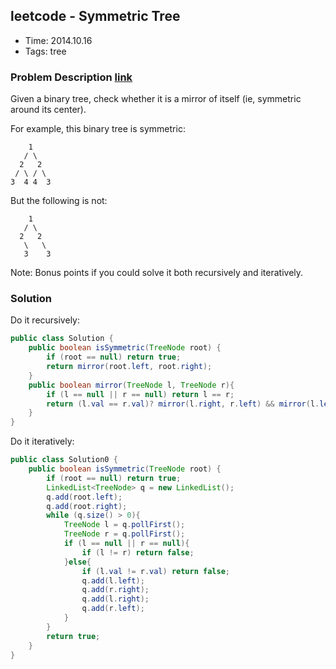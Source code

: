## leetcode - Symmetric Tree
- Time: 2014.10.16
- Tags: tree

### Problem Description [link][1]
Given a binary tree, check whether it is a mirror of itself (ie, symmetric around its center).

For example, this binary tree is symmetric:
```
    1
   / \
  2   2
 / \ / \
3  4 4  3
```
But the following is not:
```
    1
   / \
  2   2
   \   \
   3    3
```
Note:
Bonus points if you could solve it both recursively and iteratively.

### Solution
Do it recursively:
```java
public class Solution {
    public boolean isSymmetric(TreeNode root) {
        if (root == null) return true;
        return mirror(root.left, root.right);
    }
    public boolean mirror(TreeNode l, TreeNode r){
        if (l == null || r == null) return l == r;
        return (l.val == r.val)? mirror(l.right, r.left) && mirror(l.left, r.right) : false;
    }
}
```

Do it iteratively:
```java
public class Solution0 {
    public boolean isSymmetric(TreeNode root) {
        if (root == null) return true;
        LinkedList<TreeNode> q = new LinkedList();
        q.add(root.left);
        q.add(root.right);
        while (q.size() > 0){
            TreeNode l = q.pollFirst();
            TreeNode r = q.pollFirst();
            if (l == null || r == null){
                if (l != r) return false;
            }else{
                if (l.val != r.val) return false;
                q.add(l.left);
                q.add(r.right);
                q.add(l.right);
                q.add(r.left);
            }
        }
        return true;
    }
}
```

[1]: https://oj.leetcode.com/problems/symmetric-tree/ "symmetric-tree"

